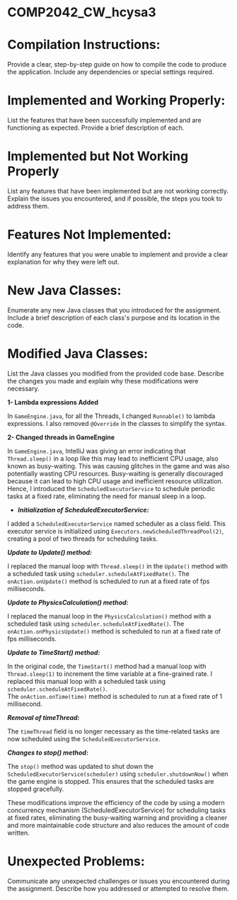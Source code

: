 # COMP2042_CW_hcysa3
# Compilation Instructions: 
Provide a clear, step-by-step guide on how to compile the
code to produce the application. Include any dependencies or special settings
required.

# Implemented and Working Properly: 
List the features that have been successfully
implemented and are functioning as expected. Provide a brief description of each.

# Implemented but Not Working Properly
List any features that have been
implemented but are not working correctly. Explain the issues you encountered,
and if possible, the steps you took to address them.

# Features Not Implemented: 
Identify any features that you were unable to
implement and provide a clear explanation for why they were left out.

# New Java Classes: 
Enumerate any new Java classes that you introduced for the
assignment. Include a brief description of each class's purpose and its location in the
code.

# Modified Java Classes:
List the Java classes you modified from the provided code
base. Describe the changes you made and explain why these modifications were
necessary.

**1- Lambda expressions Added**    

In `GameEngine.java`, for all the Threads, I changed `Runnable()` to lambda expressions. I also removed `@Override` in the classes to simplify the syntax.

**2- Changed threads in GameEngine**  

In `GameEngine.java`, IntelliJ was giving an error indicating that `Thread.sleep()` in a loop like this may lead to inefficient CPU usage, also known as busy-waiting. This was causing glitches in the game and was also potentially wasting CPU resources. Busy-waiting is generally discouraged because it can lead to high CPU usage and inefficient resource utilization. Hence, I introduced the `ScheduledExecutorService` to schedule periodic tasks at a fixed rate, eliminating the need for manual sleep in a loop.

* _**Initialization of ScheduledExecutorService:**_  

I added a `ScheduledExecutorService` named scheduler as a class field.
This executor service is initialized using `Executors.newScheduledThreadPool(2)`, creating a pool of two threads for scheduling tasks.  

  
_**Update to Update() method:**_  

I replaced the manual loop with `Thread.sleep()` in the `Update()` method with a scheduled task using `scheduler.scheduleAtFixedRate()`.
The `onAction.onUpdate()` method is scheduled to run at a fixed rate of fps milliseconds.   


_**Update to PhysicsCalculation() method:**_

I replaced the manual loop in the  `PhysicsCalculation()` method with a scheduled task using `scheduler.scheduleAtFixedRate()`.
The `onAction.onPhysicsUpdate()` method is scheduled to run at a fixed rate of fps milliseconds.  


_**Update to TimeStart() method:**_  

In the original code, the `TimeStart()` method had a manual loop with `Thread.sleep(1)` to increment the time variable at a fine-grained rate. I replaced this manual loop with a scheduled task using `scheduler.scheduleAtFixedRate()`.  
The `onAction.onTime(time)` method is scheduled to run at a fixed rate of 1 millisecond.  


_**Removal of timeThread:**_  

The `timeThread` field is no longer necessary as the time-related tasks are now scheduled using the `ScheduledExecutorService`.  


_**Changes to stop() method:**_  

The `stop()` method was updated to shut down the `ScheduledExecutorService(scheduler)` using `scheduler.shutdownNow()` when the game engine is stopped. This ensures that the scheduled tasks are stopped gracefully.  

These modifications improve the efficiency of the code by using a modern concurrency mechanism (ScheduledExecutorService) for scheduling tasks at fixed rates, eliminating the busy-waiting warning and providing a cleaner and more maintainable code structure and also reduces the amount of code written.

# Unexpected Problems: 
Communicate any unexpected challenges or issues you
encountered during the assignment. Describe how you addressed or attempted to
resolve them.
